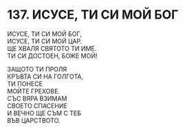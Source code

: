 # 137. ИСУСЕ, ТИ СИ МОЙ БОГ  
  
ИСУСЕ, ТИ СИ МОЙ БОГ,  
ИСУСЕ, ТИ СИ МОЙ ЦАР.  
ЩЕ ХВАЛЯ СВЯТОТО ТИ ИМЕ.  
ТИ СИ ДОСТОЕН, БОЖЕ МОЙ!  
  
ЗАЩОТО ТИ ПРОЛЯ  
КРЪВТА СИ НА ГОЛГОТА,  
ТИ ПОНЕСЕ  
МОЙТЕ ГРЕХОВЕ.  
СЪС ВЯРА ВЗИМАМ  
СВОЕТО СПАСЕНИЕ  
И ВЕЧНО ЩЕ СЪМ С ТЕБ  
ВЪВ ЦАРСТВОТО.  


<DownloadsButton pdf="/pdf/137-isuse-ti-si-moj-bog.pdf" />

<DownloadChordsButton pdf="/chords/137-isuse-ti-si-moj-bog_akord.pdf"/>

